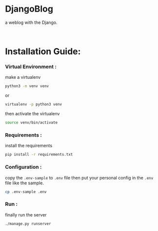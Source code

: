 # DjangoBlog
a weblog with the Django.  

<br>
 
# Installation Guide:  
### Virtual Environment :  
make a virtualenv
```bash
python3 -m venv venv
```
or 
```bash
virtualenv -p python3 venv
```
then activate the virtualenv  
```bash
source venv/bin/activate
```
### Requirements :  
install the requirements
```bash
pip install -r requirements.txt
```


### Configuration :  
copy the `.env-sample` to `.env` file
then put your personal config in the `.env` file like the sample.
```bash
cp .env-sample .env
``` 

### Run :  
finally run the server
```bash
./manage.py runserver
```
